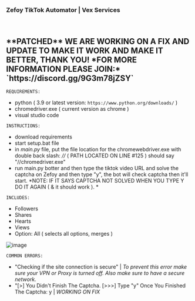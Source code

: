 <h3>Zefoy TikTok Automator | Vex Services</h3>&nbsp;

<h2>**PATCHED** WE ARE WORKING ON A FIX AND UPDATE TO MAKE IT WORK AND MAKE IT BETTER, THANK YOU!
*FOR MORE INFORMATION PLEASE JOIN:* `https://discord.gg/9G3m78jZSY`</h2>

`REQUIREMENTS:`
- python ( 3.9 or latest version: `https://www.python.org/downloads/` )
- chromedriver.exe ( current version as chrome )
- visual studio code

`INSTRUCTIONS:`
- download requirements
- start setup.bat file
- in *main.py* file, put the file location for the chromewebdriver.exe with double back slash: *//* ( PATH LOCATED ON LINE #125 ) should say "//chromedriver.exe"
- run main.py botter and then type the tiktok video URL and solve the captcha on Zefoy and then type "y", the bot will check captcha then it'll start.
*NOTE: IF IT SAYS CAPTCHA NOT SOLVED WHEN YOU TYPE Y DO IT AGAIN ( & it should work ). *

`INCLUDES:`
- Followers
- Shares
- Hearts
- Views
- Option: All ( selects all options, merges )

![image](https://user-images.githubusercontent.com/104242556/201496694-2920cf4d-b9e0-4d24-b98a-b8a0de9e7589.png)

`COMMON ERRORS:`
- "Checking if the site connection is secure"
| *To prevent this error make sure your VPN or Proxy is turned off. Also make sure to have a secure network.*
- "[>] You Didn't Finish The Captcha.
[>>>] Type "y" Once You Finished The Captcha: y
|  *WORKING ON FIX*
